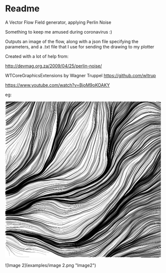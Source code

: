 #  Readme

A Vector Flow Field generator, applying Perlin Noise

Something to keep me amused during coronavirus :)

Outputs an image of the flow, along with a json file specifying the parameters, and a .txt file that I use for sending the drawing to my plotter

Created with a lot of help from:

http://devmag.org.za/2009/04/25/perlin-noise/

WTCoreGraphicsExtensions by Wagner Truppel
https://github.com/wltrup

https://www.youtube.com/watch?v=BjoM9oKOAKY

eg:

![Image](examples/image.png "Image")


![Image 2](examples/image 2.png "Image2")
